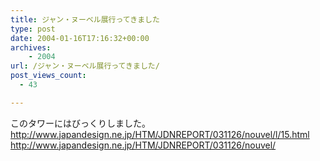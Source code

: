 ```yaml
---
title: ジャン・ヌーベル展行ってきました
type: post
date: 2004-01-16T17:16:32+00:00
archives:
    - 2004
url: /ジャン・ヌーベル展行ってきました/
post_views_count:
  - 43

---
```

このタワーにはびっくりしました。  
<http://www.japandesign.ne.jp/HTM/JDNREPORT/031126/nouvel/l/15.html>  
<http://www.japandesign.ne.jp/HTM/JDNREPORT/031126/nouvel/>